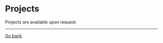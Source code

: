 # Projects

Projects are available upon request.

<!-- ### [Project Name]
- Project description
- Technologies used
- [Link to the project](#)

### [Project Name]
- Project description
- Technologies used
- [Link to the project](#) -->

---

[Go back](../README.md)